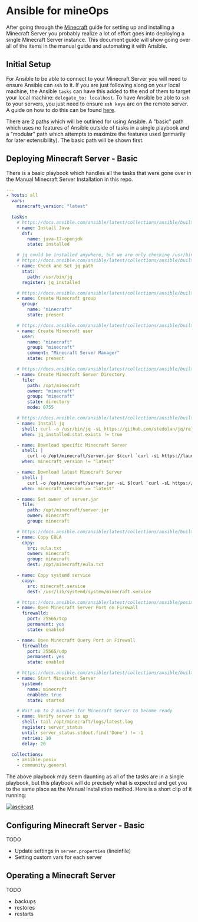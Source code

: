 # Ansible for mineOps

After going through the [Minecraft](../Minecraft) guide for setting up and installing a Minecraft Server you probably realize a lot of effort goes into deploying a single Minecraft Server instance. This document guide will show going over all of the items in the manual guide and automating it with Ansible.

## Initial Setup

For Ansible to be able to connect to your Minecraft Server you will need to ensure Ansible can `ssh` to it. If you are just following along on your local machine, the Ansible `tasks` can have this added to the end of them to target your local machine: `delegate_to: localhost`. To have Ansible be able to `ssh` to your servers, you just need to ensure `ssh keys` are on the remote server. A guide on how to do this can be found [here](https://www.cyberciti.biz/faq/how-to-set-up-ssh-keys-on-linux-unix/).

There are 2 paths which will be outlined for using Ansible. A "basic" path which uses no features of Ansible outside of tasks in a single playbook and a "modular" path which attempts to maximize the features used (primarily for later extensibility). The basic path will be shown first.

## Deploying Minecraft Server - Basic

There is a basic playbook which handles all the tasks that were gone over in the Manual Minecraft Server Installation in this repo.

```yaml
---
- hosts: all
  vars:
    minecraft_version: "latest"

  tasks:
    # https://docs.ansible.com/ansible/latest/collections/ansible/builtin/dnf_module.html
    - name: Install Java
      dnf:
        name: java-17-openjdk
        state: installed

    # jq could be installed anywhere, but we are only checking /usr/bin/
    # https://docs.ansible.com/ansible/latest/collections/ansible/builtin/stat_module.html
    - name: Check and Set jq path
      stat: 
        path: /usr/bin/jq
      register: jq_installed

    # https://docs.ansible.com/ansible/latest/collections/ansible/builtin/group_module.html
    - name: Create Minecraft group
      group:
        name: "minecraft"
        state: present

    # https://docs.ansible.com/ansible/latest/collections/ansible/builtin/user_module.html
    - name: Create Minecraft user
      user:
        name: "minecraft"
        group: "minecraft"
        comment: "Minecraft Server Manager"
        state: present

    # https://docs.ansible.com/ansible/latest/collections/ansible/builtin/file_module.html
    - name: Create Minecraft Server Directory
      file: 
        path: /opt/minecraft
        owner: "minecraft"
        group: "minecraft"
        state: directory
        mode: 0755

    # https://docs.ansible.com/ansible/latest/collections/ansible/builtin/shell_module.html
    - name: Install jq
      shell: curl -o /usr/bin/jq -sL https://github.com/stedolan/jq/releases/download/jq-1.6/jq-linux64 && chmod +x /usr/bin/jq
      when: jq_installed.stat.exists != true

    - name: Download specific Minecraft Server
      shell: |
        curl -o /opt/minecraft/server.jar $(curl `curl -sL https://launchermeta.mojang.com/mc/game/version_manifest.json | jq -r '.versions[] | select (.id == "{{ minecraft_version }}") | .url'` | jq -r '.downloads.server.url')
      when: minecraft_version != "latest"

    - name: Download latest Minecraft Server
      shell: |
        curl -o /opt/minecraft/server.jar -sL $(curl `curl -sL https://launchermeta.mojang.com/mc/game/version_manifest.json | jq -r '.latest.release as $release | .versions[] | select(.id == $release) | .url'` | jq -r '.downloads.server.url')
      when: minecraft_version == "latest"

    - name: Set owner of server.jar
      file:
        path: /opt/minecraft/server.jar
        owner: minecraft
        group: minecraft

    # https://docs.ansible.com/ansible/latest/collections/ansible/builtin/copy_module.html
    - name: Copy EULA
      copy:
        src: eula.txt
        owner: minecraft
        group: minecraft
        dest: /opt/minecraft/eula.txt

    - name: Copy systemd service
      copy:
        src: minecraft.service
        dest: /usr/lib/systemd/system/minecraft.service

    # https://docs.ansible.com/ansible/latest/collections/ansible/posix/firewalld_module.html
    - name: Open Minecraft Server Port on Firewall
      firewalld:
        port: 25565/tcp
        permanent: yes
        state: enabled

    - name: Open Minecraft Query Port on Firewall
      firewalld:
        port: 25565/udp
        permanent: yes
        state: enabled

    # https://docs.ansible.com/ansible/latest/collections/ansible/builtin/systemd_module.html
    - name: Start Minecraft Server
      systemd:
        name: minecraft
        enabled: true
        state: started

    # Wait up to 2 minutes for Minecraft Server to become ready
    - name: Verify server is up
      shell: tail /opt/minecraft/logs/latest.log
      register: server_status
      until: server_status.stdout.find('Done') != -1
      retries: 10
      delay: 20

  collections:
    - ansible.posix
    - community.general
```

The above playbook may seem daunting as all of the tasks are in a single playbook, but this playbook will do precisely what is expected and get you to the same place as the Manual installation method. Here is a short clip of it running:

[![asciicast](https://asciinema.org/a/E0bc1YrQvOl0seJVSgaGF9A5t.svg)](https://asciinema.org/a/E0bc1YrQvOl0seJVSgaGF9A5t)

## Configuring Minecraft Server - Basic

TODO
- Update settings in `server.properties` (lineinfile)
- Setting custom vars for each server

## Operating a Minecraft Server

TODO
- backups
- restores
- restarts
